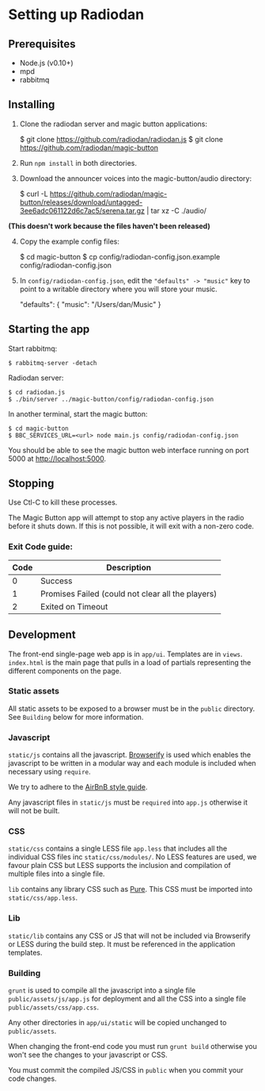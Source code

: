 # Setting up Radiodan

## Prerequisites

- Node.js (v0.10+)
- mpd
- rabbitmq

## Installing

1. Clone the radiodan server and magic button applications:

    $ git clone https://github.com/radiodan/radiodan.js
    $ git clone https://github.com/radiodan/magic-button

2. Run `npm install` in both directories.
3. Download the announcer voices into the magic-button/audio directory:

    $ curl -L https://github.com/radiodan/magic-button/releases/download/untagged-3ee6adc061122d6c7ac5/serena.tar.gz | tar xz -C ./audio/

**(This doesn't work because the files haven't been released)**

4. Copy the example config files:

    $ cd magic-button
    $ cp config/radiodan-config.json.example config/radiodan-config.json

5. In `config/radiodan-config.json`, edit the `"defaults" -> "music"` key  to point to a writable directory where you will store your music.

    "defaults": {
      "music": "/Users/dan/Music"
    }

## Starting the app

Start rabbitmq:

    $ rabbitmq-server -detach

Radiodan server:

    $ cd radiodan.js
    $ ./bin/server ../magic-button/config/radiodan-config.json

In another terminal, start the magic button:

    $ cd magic-button
    $ BBC_SERVICES_URL=<url> node main.js config/radiodan-config.json

You should be able to see the magic button web interface running on port 5000 at [http://localhost:5000]().

## Stopping 

Use Ctl-C to kill these processes. 

The Magic Button app will attempt to stop any active players in the radio before
it shuts down. If this is not possible, it will exit with a non-zero code.

### Exit Code guide:

| Code | Description |
| ---  | --- |
| 0 | Success |
| 1 | Promises Failed (could not clear all the players) |
| 2 | Exited on Timeout |

## Development

The front-end single-page web app is in `app/ui`. Templates are in `views`. `index.html` is the main page that pulls in a load of partials representing the different components on the page.

### Static assets

All static assets to be exposed to a browser must be in the `public` directory. See `Building` below for more information. 

### Javascript

`static/js` contains all the javascript. [Browserify](http://browserify.org/) is used which enables the javascript to be written in a modular way and each module is included when necessary using `require`.

We try to adhere to the [AirBnB style guide](https://github.com/airbnb/javascript).

Any javascript files in `static/js` must be `required` into `app.js`  otherwise it will not be built.

### CSS

`static/css` contains a single LESS file `app.less` that includes all the individual CSS files inc `static/css/modules/`. No LESS features are used, we favour plain CSS but LESS supports the inclusion and compilation of multiple files into a single file.

`lib` contains any library CSS such as [Pure](http://purecss.io/). This CSS must be imported into `static/css/app.less`.

### Lib

`static/lib` contains any CSS or JS that will not be included via Browserify or LESS during the build step. It must be referenced in the application templates.

### Building

`grunt` is used to compile all the javascript into a single file `public/assets/js/app.js` for deployment and all the CSS into a single file `public/assets/css/app.css`.

Any other directories in `app/ui/static` will be copied unchanged to `public/assets`.

When changing the front-end code you must run `grunt build` otherwise you won't see the changes to your javascript or CSS.

You must commit the compiled JS/CSS in `public` when you commit your code changes.

